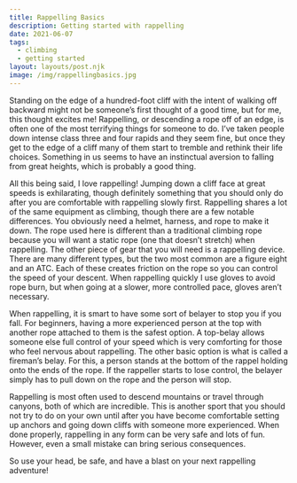 ```yaml
---
title: Rappelling Basics
description: Getting started with rappelling
date: 2021-06-07
tags:
  - climbing 
  - getting started
layout: layouts/post.njk
image: /img/rappellingbasics.jpg
---
```


Standing on the edge of a hundred-foot cliff with the intent of walking off backward might not be someone’s first thought of a good time, but for me, this thought excites me! Rappelling, or descending a rope off of an edge, is often one of the most terrifying things for someone to do. I’ve taken people down intense class three and four rapids and they seem fine, but once they get to the edge of a cliff many of them start to tremble and rethink their life choices. Something in us seems to have an instinctual aversion to falling from great heights, which is probably a good thing. 


All this being said, I love rappelling! Jumping down a cliff face at great speeds is exhilarating, though definitely something that you should only do after you are comfortable with rappelling slowly first.
Rappelling shares a lot of the same equipment as climbing, though there are a few notable differences. You obviously need a helmet, harness, and rope to make it down. The rope used here is different than a traditional climbing rope because you will want a static rope (one that doesn’t stretch) when rappelling. The other piece of gear that you will need is a rappelling device. There are many different types, but the two most common are a figure eight and an ATC. Each of these creates friction on the rope so you can control the speed of your descent. When rappelling quickly I use gloves to avoid rope burn, but when going at a slower, more controlled pace, gloves aren’t necessary.  


When rappelling, it is smart to have some sort of belayer to stop you if you fall. For beginners, having a more experienced person at the top with another rope attached to them is the safest option. A top-belay allows someone else full control of your speed which is very comforting for those who feel nervous about rappelling. The other basic option is what is called a fireman’s belay. For this, a person stands at the bottom of the rappel holding onto the ends of the rope. If the rappeller starts to lose control, the belayer simply has to pull down on the rope and the person will stop. 


Rappelling is most often used to descend mountains or travel through canyons, both of which are incredible. This is another sport that you should not try to do on your own until after you have become comfortable setting up anchors and going down cliffs with someone more experienced. When done properly, rappelling in any form can be very safe and lots of fun. However, even a small mistake can bring serious consequences. 


So use your head, be safe, and have a blast on your next rappelling adventure!
